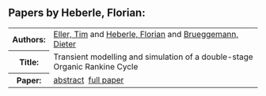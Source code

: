 <h2>Papers by Heberle, Florian:</h2>
<!-- Begin papers -->
<table>
<tr><th>Authors:</th><td>
<a href="../authors/author_058.html">Eller, Tim</a> and 
<a href="../authors/author_094.html">Heberle, Florian</a> and 
<a href="../authors/author_031.html">Brueggemann, Dieter</a>
</td></tr>
<tr><th>Title:  </th><td>Transient modelling and simulation of a double-stage Organic Rankine Cycle</td></tr>
<tr><th>Paper:  </th><td><a href="../abstracts/Modelica2019abstract6B3.pdf">abstract</a>&nbsp;&nbsp;<a href="../papers/Modelica2019paper6B3.pdf">full paper</a></td></tr>
</table>
<br>
<!-- End papers -->